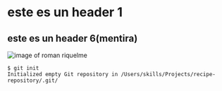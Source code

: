 # este es un header 1
## este es un header 6(mentira)
![image of roman riquelme](https://user-images.githubusercontent.com/129755934/232482264-e7c3c288-e9db-4d73-b0cb-a1143ce1bfde.png)
```
$ git init
Initialized empty Git repository in /Users/skills/Projects/recipe-repository/.git/
```
